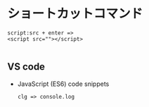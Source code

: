 # ショートカットコマンド

```
script:src + enter => 
<script src=""></script>


```

## VS code
- JavaScript (ES6) code snippets
  
  ```
  clg => console.log
  ```
